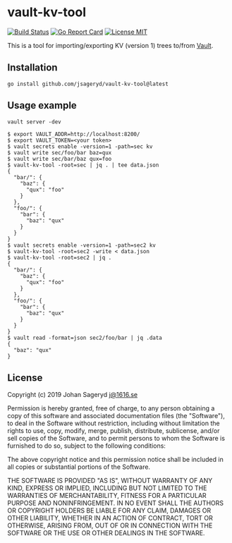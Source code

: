 # vault-kv-tool

[![Build Status](https://travis-ci.com/jsageryd/vault-kv-tool.svg?branch=master)](https://travis-ci.com/jsageryd/vault-kv-tool)
[![Go Report Card](https://goreportcard.com/badge/github.com/jsageryd/vault-kv-tool)](https://goreportcard.com/report/github.com/jsageryd/vault-kv-tool)
[![License MIT](https://img.shields.io/badge/license-MIT-lightgrey.svg?style=flat)](https://github.com/jsageryd/vault-kv-tool#license)

This is a tool for importing/exporting KV (version 1) trees to/from
[Vault](https://www.vaultproject.io/).

## Installation
```
go install github.com/jsageryd/vault-kv-tool@latest
```

## Usage example
```
vault server -dev
```

```
$ export VAULT_ADDR=http://localhost:8200/
$ export VAULT_TOKEN=<your token>
$ vault secrets enable -version=1 -path=sec kv
$ vault write sec/foo/bar baz=qux
$ vault write sec/bar/baz qux=foo
$ vault-kv-tool -root=sec | jq . | tee data.json
{
  "bar/": {
    "baz": {
      "qux": "foo"
    }
  },
  "foo/": {
    "bar": {
      "baz": "qux"
    }
  }
}
$ vault secrets enable -version=1 -path=sec2 kv
$ vault-kv-tool -root=sec2 -write < data.json
$ vault-kv-tool -root=sec2 | jq .
{
  "bar/": {
    "baz": {
      "qux": "foo"
    }
  },
  "foo/": {
    "bar": {
      "baz": "qux"
    }
  }
}
$ vault read -format=json sec2/foo/bar | jq .data
{
  "baz": "qux"
}
```

## License
Copyright (c) 2019 Johan Sageryd <j@1616.se>

Permission is hereby granted, free of charge, to any person obtaining a copy of
this software and associated documentation files (the "Software"), to deal in
the Software without restriction, including without limitation the rights to
use, copy, modify, merge, publish, distribute, sublicense, and/or sell copies of
the Software, and to permit persons to whom the Software is furnished to do so,
subject to the following conditions:

The above copyright notice and this permission notice shall be included in all
copies or substantial portions of the Software.

THE SOFTWARE IS PROVIDED "AS IS", WITHOUT WARRANTY OF ANY KIND, EXPRESS OR
IMPLIED, INCLUDING BUT NOT LIMITED TO THE WARRANTIES OF MERCHANTABILITY, FITNESS
FOR A PARTICULAR PURPOSE AND NONINFRINGEMENT. IN NO EVENT SHALL THE AUTHORS OR
COPYRIGHT HOLDERS BE LIABLE FOR ANY CLAIM, DAMAGES OR OTHER LIABILITY, WHETHER
IN AN ACTION OF CONTRACT, TORT OR OTHERWISE, ARISING FROM, OUT OF OR IN
CONNECTION WITH THE SOFTWARE OR THE USE OR OTHER DEALINGS IN THE SOFTWARE.
